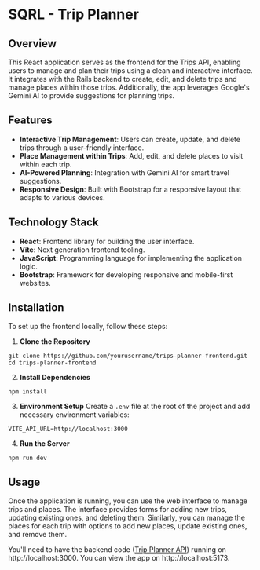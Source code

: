 # SQRL - Trip Planner

## Overview

This React application serves as the frontend for the Trips API, enabling users to manage and plan their trips using a clean and interactive interface. It integrates with the Rails backend to create, edit, and delete trips and manage places within those trips. Additionally, the app leverages Google's Gemini AI to provide suggestions for planning trips.

## Features

- **Interactive Trip Management**: Users can create, update, and delete trips through a user-friendly interface.
- **Place Management within Trips**: Add, edit, and delete places to visit within each trip.
- **AI-Powered Planning**: Integration with Gemini AI for smart travel suggestions.
- **Responsive Design**: Built with Bootstrap for a responsive layout that adapts to various devices.

## Technology Stack

- **React**: Frontend library for building the user interface.
- **Vite**: Next generation frontend tooling.
- **JavaScript**: Programming language for implementing the application logic.
- **Bootstrap**: Framework for developing responsive and mobile-first websites.

## Installation

To set up the frontend locally, follow these steps:

1. **Clone the Repository**
```
git clone https://github.com/yourusername/trips-planner-frontend.git
cd trips-planner-frontend
```
2. **Install Dependencies**
```
npm install
```
3. **Environment Setup**
Create a `.env` file at the root of the project and add necessary environment variables:
```
VITE_API_URL=http://localhost:3000
```
4. **Run the Server**
```
npm run dev
```

## Usage

Once the application is running, you can use the web interface to manage trips and places. The interface provides forms for adding new trips, updating existing ones, and deleting them. Similarly, you can manage the places for each trip with options to add new places, update existing ones, and remove them.

You'll need to have the backend code ([Trip Planner API](https://github.com/krysbaum/vacation_trip_planner_api/tree/main)) running on http://localhost:3000.
You can view the app on http://localhost:5173.
